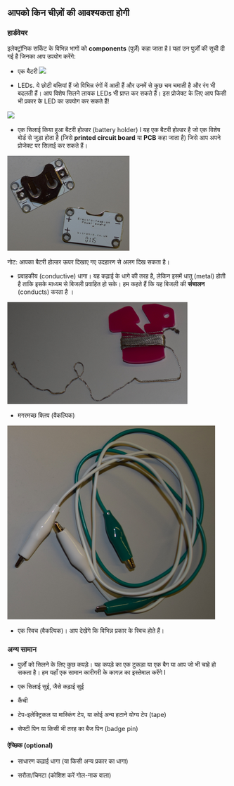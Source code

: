 ## आपको किन चीज़ों की आवश्यकता होगी

### हार्डवेयर

इलेक्ट्रॉनिक सर्किट के विभिन्न भागों को **components** (पुर्ज़े) कहा जाता है I यहां उन पुर्ज़ों की सूची दी गई है जिनका आप उपयोग करेंगे:

+ एक बैटरी ![](images/batteries.png)

+ LEDs. ये छोटी बत्तियां हैं जो विभिन्न रंगों में आती हैं और उनमें से कुछ चम चमाती है और रंग भी बदलती हैं। आप विशेष सिलने लायक LEDs भी प्राप्त कर सकते हैं। इस प्रोजेक्ट के लिए आप किसी भी प्रकार के LED का उपयोग कर सकते हैं!

![](images/LEDs_mix.png)

+ एक सिलाई किया हुआ बैटरी होल्डर (battery holder) I यह एक बैटरी होल्डर है जो एक विशेष बोर्ड से जुड़ा होता है (जिसे **printed circuit board** या **PCB** कहा जाता है) जिसे आप अपने प्रोजेक्ट पर सिलाई कर सकते हैं।

![](images/battery_holders.png)

नोट: आपका बैटरी होल्डर ऊपर दिखाए गए उदहारण से अलग दिख सकता है।

+ प्रवाहकीय (conductive) धागा। यह कढ़ाई के धागे की तरह है, लेकिन इसमें धातु (metal) होती है ताकि इसके माध्यम से बिजली प्रवाहित हो सके। हम कहते हैं कि यह बिजली की **संचालन** (conducts) करता है ।

![](images/thread.png)

+ मगरमच्छ क्लिप (वैकल्पिक)

![](images/crocs.png)

+ एक स्विच (वैकल्पिक)। आप देखेंगे कि विभिन्न प्रकार के स्विच होते हैं।

### अन्य सामान

+ पुर्ज़ों को सिलने के लिए कुछ कपड़े। यह कपड़े का एक टुकड़ा या एक बैग या आप जो भी चाहे हो सकता है। हम यहाँ एक सामान कारीगरी के कागज़ का इस्तेमाल करेंगे I

+ एक सिलाई सुई, जैसे कढ़ाई सुई

+ कैंची

+ टेप-इलेक्ट्रिकल या मास्किंग टेप, या कोई अन्य हटाने योग्य टेप (tape)

+ सेफ्टी पिन या किसी भी तरह का बैज पिन (badge pin)

#### ऐच्छिक (optional)

+ साधारण कढ़ाई धागा (या किसी अन्य प्रकार का धागा)

+ सरौता/चिमटा (कोशिश करें गोल-नाक वाला)
 
